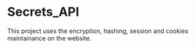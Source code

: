 # Secrets_API
This project uses the encryption, hashing, session and cookies maintainance on the website.

